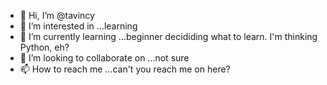- 👋 Hi, I’m @tavincy
- 👀 I’m interested in ...learning
- 🌱 I’m currently learning ...beginner decididing what to learn. I'm thinking Python, eh?
- 💞️ I’m looking to collaborate on ...not sure
- 📫 How to reach me ...can't you reach me on here?

<!---
tavincy/tavincy is a ✨ special ✨ repository because its `README.md` (this file) appears on your GitHub profile.
You can click the Preview link to take a look at your changes.
--->
